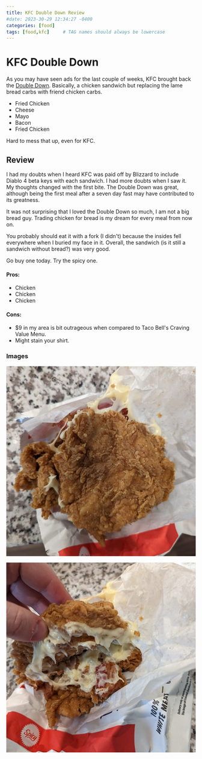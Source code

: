 ```yaml
---
title: KFC Double Down Review
#date: 2023-30-29 12:34:27 -0400
categories: [food]
tags: [food,kfc]     # TAG names should always be lowercase
---
```


# KFC Double Down

As you may have seen ads for the last couple of weeks, KFC brought back the [Double Down](https://www.kfc.com/menu/sandwiches/double-down). Basically, a chicken sandwich but replacing the lame bread carbs with friend chicken carbs.

* Fried Chicken
* Cheese
* Mayo
* Bacon
* Fried Chicken

Hard to mess that up, even for KFC. 

## Review

I had my doubts when I heard KFC was paid off by Blizzard to include Diablo 4 beta keys with each sandwich. I had more doubts when I saw it. My thoughts changed with the first bite.
The Double Down was great, although being the first meal after a seven day fast may have contributed to its greatness.

It was not surprising that I loved the Double Down so much, I am not a big bread guy. Trading chicken for bread is my dream for every meal from now on.

You probably should eat it with a fork (I didn't) because the insides fell everywhere when I buried my face in it.
Overall, the sandwich (is it still a sandwich without bread?) was very good.

Go buy one today. Try the spicy one.

#### Pros:
* Chicken
* Chicken
* Chicken

#### Cons:
* $9 in my area is bit outrageous when compared to Taco Bell's Craving Value Menu.
* Might stain your shirt.

### Images
![Double-Down-Top](/docs/assets/images/food/double-down/top.jpg)

![Double-Down-Open](/docs/assets/images/food/double-down/open.jpg)
